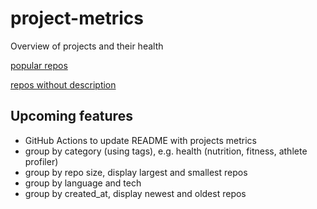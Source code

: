# project-metrics
Overview of projects and their health

[popular repos](data/popular_repos.md)

[repos without description](data/repos_wo_desc.md)

## Upcoming features
- GitHub Actions to update README with projects metrics
- group by category (using tags), e.g. health (nutrition, fitness, athlete profiler)
- group by repo size, display largest and smallest repos
- group by language and tech
- group by created_at, display newest and oldest repos